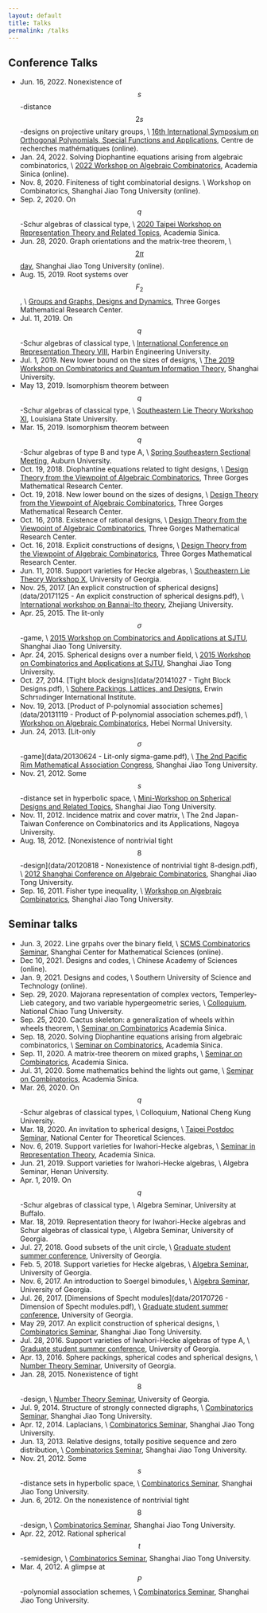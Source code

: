```yaml
---
layout: default
title: Talks
permalink: /talks
---
```


## Conference Talks

* Jun. 16, 2022. Nonexistence of $$s$$-distance $$2s$$-designs on projective unitary groups, \\
  [16th International Symposium on Orthogonal Polynomials, Special Functions and Applications](https://www.crm.umontreal.ca/2022/OPSFA22/index_e.php),
  Centre de recherches mathématiques (online).
* Jan. 24, 2022. Solving Diophantine equations arising from algebraic combinatorics, \\
  [2022 Workshop on Algebraic Combinatorics](https://www.math.sinica.edu.tw/www/file_upload/conference/202201Alg/index.html),
  Academia Sinica (online).
* Nov. 8, 2020. Finiteness of tight combinatorial designs. \\
  Workshop on Combinatorics,
  Shanghai Jiao Tong University (online).
* Sep. 2, 2020. On $$q$$-Schur algebras of classical type, \\
  [2020 Taipei Workshop on Representation Theory and Related Topics](https://www.math.sinica.edu.tw/www/file_upload/conference/2020rep/202008.html),
  Academia Sinica.
* Jun. 28, 2020. Graph orientations and the matrix-tree theorem, \\
  [$$2 \pi$$ day](http://www.math.sjtu.edu.cn/upload/firstpage/twoPiDay.pdf),
  Shanghai Jiao Tong University (online).
* Aug. 15, 2019. Root systems over $$F_2$$, \\
  [Groups and Graphs, Designs and Dynamics](http://math.sjtu.edu.cn/conference/G2D2/),
  Three Gorges Mathematical Research Center.
* Jul. 11, 2019. On $$q$$-Schur algebras of classical type, \\
  [International Conference on Representation Theory VIII](http://www.math.ksu.edu/~zlin/ICRT8),
  Harbin Engineering University.
* Jul. 1, 2019. New lower bound on the sizes of designs, \\
  [The 2019 Workshop on Combinatorics and Quantum Information Theory](https://www.mikio-nakahara.com/workshop/CQIT2019/),
  Shanghai University.
* May 13, 2019. Isomorphism theorem between $$q$$-Schur algebras of classical type, \\
  [Southeastern Lie Theory Workshop XI](https://www.math.lsu.edu/~pramod/selie/11/),
  Louisiana State University.
* Mar. 15, 2019. Isomorphism theorem between $$q$$-Schur algebras of type B and type A, \\
  [Spring Southeastern Sectional Meeting](https://www.ams.org/meetings/sectional/2261_program.html),
  Auburn University.
* Oct. 19, 2018. Diophantine equations related to tight designs, \\
  [Design Theory from the Viewpoint of Algebraic Combinatorics](http://ziqing.org/conference/DTVAC2018/),
  Three Gorges Mathematical Research Center.
* Oct. 19, 2018. New lower bound on the sizes of designs, \\
  [Design Theory from the Viewpoint of Algebraic Combinatorics](http://ziqing.org/conference/DTVAC2018/),
  Three Gorges Mathematical Research Center.
* Oct. 16, 2018. Existence of rational designs, \\
  [Design Theory from the Viewpoint of Algebraic Combinatorics](http://ziqing.org/conference/DTVAC2018/),
  Three Gorges Mathematical Research Center.
* Oct. 16, 2018. Explicit constructions of designs, \\
  [Design Theory from the Viewpoint of Algebraic Combinatorics](http://ziqing.org/conference/DTVAC2018/),
  Three Gorges Mathematical Research Center.
* Jun. 11, 2018. Support varieties for Hecke algebras, \\
  [Southeastern Lie Theory Workshop X](https://www.math.lsu.edu/~pramod/selie/10/),
  University of Georgia.
* Nov. 25, 2017. [An explicit construction of spherical designs](data/20171125 - An explicit construction of spherical designs.pdf), \\
  [International workshop on Bannai-Ito theory](http://person.zju.edu.cn/en/tfeng/706390.html),
  Zhejiang University.
* Apr. 25, 2015. The lit-only $$\sigma$$-game, \\
  [2015 Workshop on Combinatorics and Applications at SJTU](http://math.sjtu.edu.cn/Conference/2015WCA/home.php),
  Shanghai Jiao Tong University.
* Apr. 24, 2015. Spherical designs over a number field, \\
  [2015 Workshop on Combinatorics and Applications at SJTU](http://math.sjtu.edu.cn/Conference/2015WCA/home.php),
  Shanghai Jiao Tong University.
* Oct. 27, 2014. [Tight block designs](data/20141027 - Tight Block Designs.pdf), \\
  [Sphere Packings, Lattices, and Designs](http://www.math.tugraz.at/ESI2014/workshop2.html),
  Erwin Schrรถdinger International Institute.
* Nov. 19, 2013. [Product of P-polynomial association schemes](data/20131119 - Product of P-polynomial association schemes.pdf), \\
  [Workshop on Algebraic Combinatorics](http://pip.hebcma.com/mjm/),
  Hebei Normal University.
* Jun. 24, 2013. [Lit-only $$\sigma$$-game](data/20130624 - Lit-only sigma-game.pdf), \\
  [The 2nd Pacific Rim Mathematical Association Congress](http://meeting.healife.com/prima2013/),
  Shanghai Jiao Tong University.
* Nov. 21, 2012. Some $$s$$-distance set in hyperbolic space, \\
  [Mini-Workshop on Spherical Designs and Related Topics](http://math.sjtu.edu.cn/conference/mini/),
  Shanghai Jiao Tong University.
* Nov. 11, 2012. Incidence matrix and cover matrix, \\
  The 2nd Japan-Taiwan Conference on Combinatorics and its Applications,
  Nagoya University.
* Aug. 18, 2012. [Nonexistence of nontrivial tight $$8$$-design](data/20120818 - Nonexistence of nontrivial tight 8-design.pdf), \\
  [2012 Shanghai Conference on Algebraic Combinatorics](http://math.sjtu.edu.cn/Conference/SCAC/),
  Shanghai Jiao Tong University.
* Sep. 16, 2011. Fisher type inequality, \\
  [Workshop on Algebraic Combinatorics](http://math.sjtu.edu.cn/Conference/WACSJTU/index.html),
  Shanghai Jiao Tong University.

## Seminar talks

* Jun. 3, 2022. Line grpahs over the binary field, \\
  [SCMS Combinatorics Seminar](https://scmscomb.github.io/),
  Shanghai Center for Mathematical Sciences (online).
* Dec 10, 2021. Designs and codes, \\
  Chinese Academy of Sciences (online).
* Jan. 9, 2021. Designs and codes, \\
  Southern University of Science and Technology (online).
* Sep. 29, 2020. Majorana representation of complex vectors, Temperley-Lieb category, and two variable hypergeometric series, \\
  [Colloquium](https://sites.google.com/site/hsinyuanhuangnctu/colloquium-fall-2020),
  National Chiao Tung University.
* Sep. 25, 2020. Cactus skeleton: a generalization of wheels within wheels theorem, \\
  [Seminar on Combinatorics](https://www.math.sinica.edu.tw/www/seminar/abstract/4904.htm)
  Academia Sinica.
* Sep. 18, 2020. Solving Diophantine equations arising from algebraic combinatorics, \\
  [Seminar on Combinatorics](https://www.math.sinica.edu.tw/www/seminar/abstract/4902.htm),
  Academia Sinica.
* Sep. 11, 2020. A matrix-tree theorem on mixed graphs, \\
  [Seminar on Combinatorics](https://www.math.sinica.edu.tw/www/seminar/abstract/4895.htm),
  Academia Sinica.
* Jul. 31, 2020. Some mathematics behind the lights out game, \\
  [Seminar on Combinatorics](https://www.math.sinica.edu.tw/www/seminar/abstract/4890.htm),
  Academia Sinica.
* Mar. 26, 2020. On $$q$$-Schur algebras of classical types, \\
  Colloquium, National Cheng Kung University.
* Mar. 18, 2020. An invitation to spherical designs, \\
  [Taipei Postdoc Seminar](https://www.math.sinica.edu.tw/www/file_upload/conference/2016TPS/index.html),
  National Center for Theoretical Sciences.
* Nov. 6, 2019. Support varieties for Iwahori-Hecke algebras, \\
  [Seminar in Representation Theory](https://www.math.sinica.edu.tw/www/seminar/abstract/4816.htm),
  Academia Sinica.
* Jun. 21, 2019. Support varieties for Iwahori-Hecke algebras, \\
  Algebra Seminar, Henan University.
* Apr. 1, 2019. On $$q$$-Schur algebras of classical type, \\
  Algebra Seminar, University at Buffalo.
* Mar. 18, 2019. Representation theory for Iwahori-Hecke algebras and Schur algebras of classical type, \\
  Algebra Seminar, University of Georgia.
* Jul. 27, 2018. Good subsets of the unit circle, \\
  [Graduate student summer conference](https://research.franklin.uga.edu/agant/content/mock-ams-conference-2018),
  University of Georgia.
* Feb. 5, 2018. Support varieties for Hecke algebras, \\
  [Algebra Seminar](https://calendar.google.com/calendar/event?eid=NWdlajZzYjY4bm5xdXVldml1YW9tZmxkNGVfMjAxODAyMDVUMjAzMDAwWiBzczRwczhoMDN2NjJmMXZodWY0MGMyajg3b0Bn&ctz=America/New_York),
  University of Georgia.
* Nov. 6, 2017. An introduction to Soergel bimodules, \\
  [Algebra Seminar](https://calendar.google.com/calendar/event?eid=NWdlajZzYjY4bm5xdXVldml1YW9tZmxkNGVfMjAxNzExMDZUMjAzMDAwWiBzczRwczhoMDN2NjJmMXZodWY0MGMyajg3b0Bn&ctz=America/New_York),
  University of Georgia.
* Jul. 26, 2017. [Dimensions of Specht modules](data/20170726 - Dimension of Specht modules.pdf), \\
  [Graduate student summer conference](https://research.franklin.uga.edu/agant/content/mock-ams-conference-2017),
  University of Georgia.
* May 29, 2017. An explicit construction of spherical designs, \\
  [Combinatorics Seminar](http://math.sjtu.edu.cn/conference/Bannai/2017/home.php),
  Shanghai Jiao Tong University.
* Jul. 28, 2016. Support varieties of Iwahori-Hecke algebras of type A, \\
  [Graduate student summer conference](https://research.franklin.uga.edu/agant/content/mock-ams-conference-2016),
  University of Georgia.
* Apr. 13, 2016. Sphere packings, spherical codes and spherical designs, \\
  [Number Theory Seminar](https://calendar.google.com/calendar/event?eid=bHZnc2xpN3Q5ZGU4OWRvN3NqaGM3cjJkNzQgdWdhbnVtYmVydGhlb3J5QG0&ctz=America/New_York),
  University of Georgia.
* Jan. 28, 2015. Nonexistence of tight $$8$$-design, \\
  [Number Theory Seminar](https://calendar.google.com/calendar/event?eid=ZmtqNjFvYWJxZW4zY2lrNjlqcGZnZzFzaDAgdWdhbnVtYmVydGhlb3J5QG0&ctz=America/New_York),
  University of Georgia.
* Jul. 9, 2014. Structure of strongly connected digraphs, \\
  [Combinatorics Seminar](http://math.sjtu.edu.cn/conference/Bannai/2014/home.php),
  Shanghai Jiao Tong University.
* Apr. 12, 2014. Laplacians, \\
  [Combinatorics Seminar](http://math.sjtu.edu.cn/conference/Bannai/2014/home.php),
  Shanghai Jiao Tong University.
* Jun. 13, 2013. Relative designs, totally positive sequence and zero distribution, \\
  [Combinatorics Seminar](http://math.sjtu.edu.cn/conference/Bannai/2013/home.php),
  Shanghai Jiao Tong University.
* Nov. 21, 2012. Some $$s$$-distance sets in hyperbolic space, \\
  [Combinatorics Seminar](http://math.sjtu.edu.cn/conference/Bannai/2012/),
  Shanghai Jiao Tong University.
* Jun. 6, 2012. On the nonexistence of nontrivial tight $$8$$-design, \\
  [Combinatorics Seminar](http://math.sjtu.edu.cn/conference/Bannai/2012/),
  Shanghai Jiao Tong University.
* Apr. 22, 2012. Rational spherical $$t$$-semidesign, \\
  [Combinatorics Seminar](http://math.sjtu.edu.cn/conference/Bannai/2012/),
  Shanghai Jiao Tong University.
* Mar. 4, 2012. A glimpse at $$P$$-polynomial association schemes, \\
  [Combinatorics Seminar](http://math.sjtu.edu.cn/conference/Bannai/2012/),
  Shanghai Jiao Tong University.
